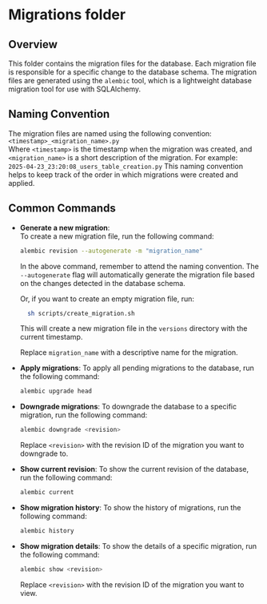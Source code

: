 # Migrations folder

## Overview
This folder contains the migration files for the database. Each migration file is responsible for a specific change to the database schema. The migration files are generated using the `alembic` tool, which is a lightweight database migration tool for use with SQLAlchemy.  

## Naming Convention
The migration files are named using the following convention:  
`<timestamp>_<migration_name>.py`  
Where `<timestamp>` is the timestamp when the migration was created, and `<migration_name>` is a short description of the migration.
For example:  
`2025-04-23_23:20:08_users_table_creation.py`
This naming convention helps to keep track of the order in which migrations were created and applied.

## Common Commands
- **Generate a new migration**:  
  To create a new migration file, run the following command:  
  ```bash
  alembic revision --autogenerate -m "migration_name"
  ```
  In the above command, remember to attend the naming convention.
  The `--autogenerate` flag will automatically generate the migration file based on the changes detected in the database schema.

  Or, if you want to create an empty migration file, run:  
  ```bash
    sh scripts/create_migration.sh
  ```
  This will create a new migration file in the `versions` directory with the current timestamp.

  Replace `migration_name` with a descriptive name for the migration.
- **Apply migrations**:
  To apply all pending migrations to the database, run the following command:  
  ```bash
  alembic upgrade head
  ```
- **Downgrade migrations**:
    To downgrade the database to a specific migration, run the following command:  
    ```bash
    alembic downgrade <revision>
    ```
    Replace `<revision>` with the revision ID of the migration you want to downgrade to.
- **Show current revision**:
    To show the current revision of the database, run the following command:  
    ```bash
    alembic current
    ```
- **Show migration history**:
    To show the history of migrations, run the following command:  
    ```bash
    alembic history
    ```
- **Show migration details**:
    To show the details of a specific migration, run the following command:  
    ```bash
    alembic show <revision>
    ```
    Replace `<revision>` with the revision ID of the migration you want to view.
